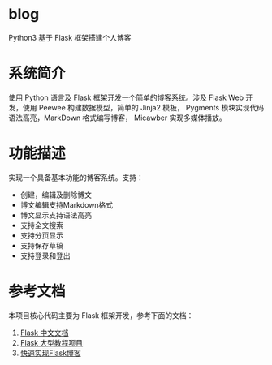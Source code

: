 # blog
Python3 基于 Flask 框架搭建个人博客

# 系统简介
使用 Python 语言及 Flask 框架开发一个简单的博客系统。涉及 Flask Web 开发，使用 Peewee 构建数据模型，简单的 Jinja2 模板， Pygments 模块实现代码语法高亮，MarkDown 格式编写博客， Micawber 实现多媒体播放。

# 功能描述
实现一个具备基本功能的博客系统。支持：
- 创建，编辑及删除博文
- 博文编辑支持Markdown格式
- 博文显示支持语法高亮
- 支持全文搜索
- 支持分页显示
- 支持保存草稿
- 支持登录和登出

# 参考文档
本项目核心代码主要为 Flask 框架开发，参考下面的文档：
1. [Flask 中文文档](http://dormousehole.readthedocs.org/en/latest/)
2. [Flask 大型教程项目](http://www.pythondoc.com/flask-mega-tutorial/index.html)
3. [快速实现Flask博客](http://charlesleifer.com/blog/how-to-make-a-flask-blog-in-one-hour-or-less/)
